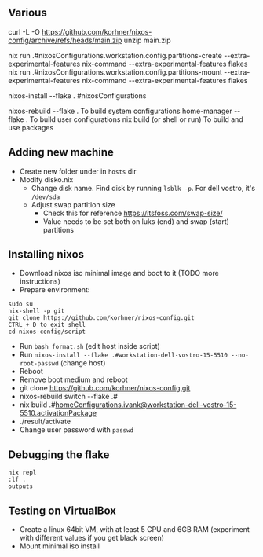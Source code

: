 ## Various

curl -L -O https://github.com/korhner/nixos-config/archive/refs/heads/main.zip
unzip main.zip

nix run .#nixosConfigurations.workstation.config.partitions-create --extra-experimental-features nix-command --extra-experimental-features flakes
nix run .#nixosConfigurations.workstation.config.partitions-mount --extra-experimental-features nix-command --extra-experimental-features flakes

nixos-install --flake . #nixosConfigurations

nixos-rebuild --flake . To build system configurations
home-manager --flake . To build user configurations
nix build (or shell or run) To build and use packages


## Adding new machine

- Create new folder under in `hosts` dir
- Modify disko.nix
  - Change disk name. Find disk by running `lsblk -p`. For dell vostro, it's `/dev/sda`
  - Adjust swap partition size
    - Check this for reference https://itsfoss.com/swap-size/
    - Value needs to be set both on luks (end) and swap (start) partitions

## Installing nixos

- Download nixos iso minimal image and boot to it (TODO more instructions)
- Prepare environment:
```shell
sudo su
nix-shell -p git
git clone https://github.com/korhner/nixos-config.git
CTRL + D to exit shell
cd nixos-config/script
```
- Run `bash format.sh` (edit host inside script)
- Run `nixos-install --flake .#workstation-dell-vostro-15-5510 --no-root-passwd` (change host)
- Reboot
- Remove boot medium and reboot
- git clone https://github.com/korhner/nixos-config.git
- nixos-rebuild switch --flake .#
- nix build .#homeConfigurations.ivank@workstation-dell-vostro-15-5510.activationPackage
- ./result/activate
- Change user password with `passwd`

## Debugging the flake
```shell
nix repl
:lf .
outputs
```

## Testing on VirtualBox
- Create a linux 64bit VM, with at least 5 CPU and 6GB RAM (experiment with different values if you get black screen)
- Mount minimal iso install
